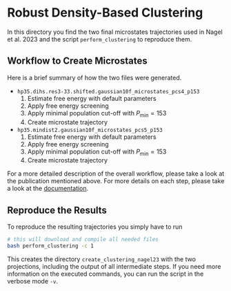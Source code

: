# Robust Density-Based Clustering

In this directory you find the two final microstates trajectories used in Nagel et al. 2023 and the script `perform_clustering` to reproduce them.

## Workflow to Create Microstates
Here is a brief summary of how the two files were generated.
- `hp35.dihs.res3-33.shifted.gaussian10f_microstates_pcs4_p153`
    1. Estimate free energy with default parameters
    1. Apply free energy screening
    1. Apply minimal population cut-off with $P_\text{min}=153$
    1. Create microstate trajectory
- `hp35.mindist2.gaussian10f_microstates_pcs5_p153`
    1. Estimate free energy with default parameters
    1. Apply free energy screening
    1. Apply minimal population cut-off with $P_\text{min}=153$
    1. Create microstate trajectory

For a more detailed description of the overall workflow, please take a look at the publication mentioned above.
For more details on each step, please take a look at the [documentation](https://moldyn.github.io/Clustering/).

## Reproduce the Results
To reproduce the resulting trajectories you simply have to run
```bash
# this will download and compile all needed files
bash perform_clustering -c 1
```
This creates the directory `create_clustering_nagel23` with the two projections, including the output of all intermediate steps. If you need more information on the executed commands, you can run the script in the verbose mode `-v`.
